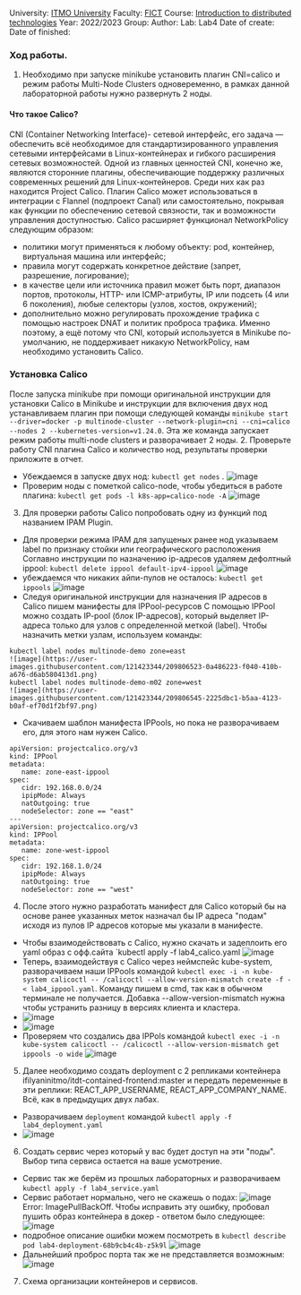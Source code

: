 University: [ITMO University](https://itmo.ru/ru/)
Faculty: [FICT](https://fict.itmo.ru)
Course: [Introduction to distributed technologies](https://github.com/itmo-ict-faculty/introduction-to-distributed-technologies)
Year: 2022/2023
Group: 
Author: 
Lab: Lab4
Date of create: 
Date of finished: 
### Ход работы.
1. Необходимо при запуске minikube установить плагин CNI=calico и режим работы Multi-Node Clusters одновеременно, в рамках данной лабораторной работы нужно развернуть 2 ноды.
#### Что такое Calico? 
CNI (Container Networking Interface)- сетевой интерфейс, его задача — обеспечить всё необходимое для стандартизированного управления сетевыми интерфейсами в Linux-контейнерах и гибкого расширения сетевых возможностей.
Одной из главных ценностей CNI, конечно же, являются сторонние плагины, обеспечивающие поддержку различных современных решений для Linux-контейнеров. Среди них как раз находится Project Calico.
Плагин Calico может использоваться в интеграции с Flannel (подпроект Canal) или самостоятельно, покрывая как функции по обеспечению сетевой связности, так и возможности управления доступностью. Calico расширяет функционал NetworkPolicy следующим образом: 
- политики могут применяться к любому объекту: pod, контейнер, виртуальная машина или интерфейс;
- правила могут содержать конкретное действие (запрет, разрешение, логирование);
- в качестве цели или источника правил может быть порт, диапазон портов, протоколы, HTTP- или ICMP-атрибуты, IP или подсеть (4 или 6 поколения), любые селекторы (узлов, хостов, окружений);
- дополнительно можно регулировать прохождение трафика с помощью настроек DNAT и политик проброса трафика.
Именно поэтому, а ещё потому что CNI, который используется в Minikube по-умолчанию, не поддерживает никакую NetworkPolicy, нам необходимо установить Calico.
### Установка Calico
После запуска minikube при помощи оригинальной инструкции для установки Calico в Minikube и инструкции для включения двух нод  устанавливаем плагин при помощи следующей команды `minikube start --driver=docker -p multinode-cluster --network-plugin=cni --cni=calico --nodes 2 --kubernetes-version=v1.24.0`. Эта же команда запускает режим работы multi-node clusters и разворачивает 2 ноды.
2. Проверьте работу CNI плагина Calico и количество нод, результаты проверки приложите в отчет.
- Убеждаемся в запуске двух нод: `kubectl get nodes` .
![image](https://user-images.githubusercontent.com/121423344/209806320-6e577cd6-a40d-45e3-8592-5a4e65b43d7d.png)
- Проверим ноды с пометкой calico-node, чтобы убедиться в работе плагина: `kubectl get pods -l k8s-app=calico-node -A`
![image](https://user-images.githubusercontent.com/121423344/209806366-369fcdd1-c803-4e5a-8463-d439a915a82e.png)
3. Для проверки работы Calico попробовать одну из функций под названием IPAM Plugin.
- Для проверки режима IPAM для запущеных ранее нод указываем label по признаку стойки или географического расположения Соглавно инструкции по назначению ip-адресов удаляем дефолтный ippool: `kubectl delete ippool default-ipv4-ippool`
![image](https://user-images.githubusercontent.com/121423344/209806425-65a5668e-67f5-4824-a605-4180e77a7af4.png)
- убеждаемся что никаких айпи-пулов не осталось: `kubectl get ippools`
![image](https://user-images.githubusercontent.com/121423344/209806468-8c3e1902-2250-450f-97ed-21dfa759bea5.png)
- Следуя оригинальной инструкции для назначения IP адресов в Calico пишем манифесты для IPPool-ресурсов
С помощью IPPool можно создать IP-pool (блок IP-адресов), который выделяет IP-адреса только для узлов с определенной меткой (label).
Чтобы назначить метки узлам, используем команды:
```
kubectl label nodes multinode-demo zone=east  
![image](https://user-images.githubusercontent.com/121423344/209806523-0a486223-f040-410b-a676-d6ab580413d1.png)
kubectl label nodes multinode-demo-m02 zone=west
![image](https://user-images.githubusercontent.com/121423344/209806545-2225dbc1-b5aa-4123-b0af-ef70d1f2bf97.png)
```
- Скачиваем шаблон манифеста IPPools, но пока не разворачиваем его, для этого нам нужен Calico.
```
apiVersion: projectcalico.org/v3
kind: IPPool
metadata:
   name: zone-east-ippool
spec:
   cidr: 192.168.0.0/24
   ipipMode: Always
   natOutgoing: true
   nodeSelector: zone == "east"
---
apiVersion: projectcalico.org/v3
kind: IPPool
metadata:
   name: zone-west-ippool
spec:
   cidr: 192.168.1.0/24
   ipipMode: Always
   natOutgoing: true
   nodeSelector: zone == "west"
   ```
4. После этого нужно разработать манифест для Calico который бы на основе ранее указанных меток назначал бы IP адреса "подам" исходя из пулов IP адресов которые мы указали в манифесте.   
- Чтобы взаимодействовать с Calico, нужно скачать и задеплоить его yaml образ с офф.сайта `kubectl apply -f lab4_calico.yaml
![image](https://user-images.githubusercontent.com/121423344/209806635-869fed3f-321f-459b-8cdd-efd0920b0cec.png)
- Теперь, взаимодействуя с Calico через неймспейс kube-system, разворачиваем наши IPPools командой `kubectl exec -i -n kube-system calicoctl -- /calicoctl --allow-version-mismatch create -f - < lab4_ippool.yaml`. Команду пишем в cmd, так как в обычном терминале не получается. Добавка --allow-version-mismatch нужна чтобы устранить разницу в версиях клиента и кластера.
- ![image](https://user-images.githubusercontent.com/121423344/209806741-5a8b33a1-e740-497e-80e6-095810265791.png)
- ![image](https://user-images.githubusercontent.com/121423344/209806836-8bf63bd5-32b3-4138-add4-d979bb4ae578.png)
- Проверяем что создалиcь два IPPols командой `kubectl exec -i -n kube-system calicoctl -- /calicoctl --allow-version-mismatch get ippools -o wide`
![image](https://user-images.githubusercontent.com/121423344/209806884-95151684-6ba6-4e39-a0e5-ce92924120f7.png)
5. Далее необходимо создать deployment с 2 репликами контейнера ifilyaninitmo/itdt-contained-frontend:master и передать переменные в эти реплики: REACT_APP_USERNAME, REACT_APP_COMPANY_NAME. Всё, как в предыдущих двух лабах.
- Разворачиваем `deployment` командой  `kubectl apply -f lab4_deployment.yaml`
- ![image](https://user-images.githubusercontent.com/121423344/209807069-4811a405-0653-4449-98d2-6d662ac824b7.png)
6. Создать сервис через который у вас будет доступ на эти "поды". Выбор типа сервиса остается на ваше усмотрение.
- Сервис так же берём из прошлых лабораторных и разворачиваем `kubectl apply -f lab4_service.yaml`
- Сервис работает нормально, чего не скажешь о подах:
![image](https://user-images.githubusercontent.com/121423344/209807112-3b329fa2-fe8e-436c-976b-38e455ea18cd.png)
Error: ImagePullBackOff. Чтобы исправить эту ошибку, пробовал пушить образ контейнера в докер - ответом было следующее:
![image](https://user-images.githubusercontent.com/121423344/209807230-425aeff0-7c8f-45f6-92b7-e638003f5dc8.png)
- подробное описание ошибки можем посмотреть в `kubectl describe pod lab4-deployment-68b9cb4c4b-z5k9l`
![image](https://user-images.githubusercontent.com/121423344/209807277-e765049a-5e46-4062-9b49-c7425f68963f.png)
- Дальнейший проброс порта так же не представляется возможным:
![image](https://user-images.githubusercontent.com/121423344/209807305-33b2f6f5-3061-4c54-aaad-b99f92befb77.png)
7. Схема организации контейнеров и сервисов.

